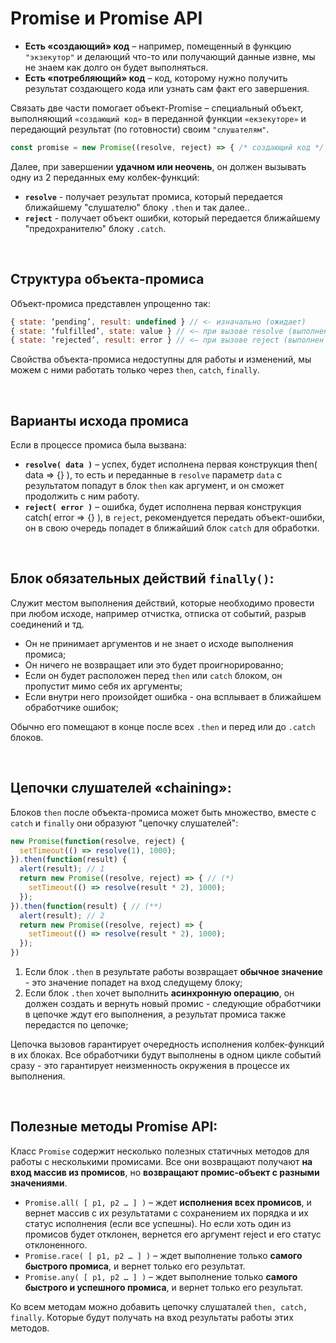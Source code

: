 # Promise и Promise API
* __Есть «создающий» код__ – например, помещенный в функцию `"экзекутор"` и делающий что-то или получающий данные извне, мы не знаем как долго он будет выполняться. 
* __Есть «потребляющий» код__ – код, которому нужно получить результат создающего кода или узнать сам факт его завершения.

Связать две части помогает объект-Promise – специальный объект, выполняющий `«создающий код»` в переданной функции `«екзекуторе»` и передающий результат (по готовности) своим `"слушателям"`. 
```javascript
const promise = new Promise((resolve, reject) => { /* создающий код */ });
```
Далее, при завершении __удачном или неочень__, он должен вызывать одну из 2 переданных ему колбек-функций:
* __`resolve`__ - получает результат промиса, который передается ближайшему "слушателю" блоку `.then` и так далее..
* __`reject`__ - получает объект ошибки, который передается ближайшему "предохранителю" блоку `.catch`.

<br>

## Структура объекта-промиса
Объект-промиса представлен упрощенно так:  
```javascript
{ state: ‘pending’, result: undefined } // <- изначально (ожидает)
{ state: ‘fulfilled’, state: value } // <– при вызове resolve (выполнен успешно)
{ state: ‘rejected’, result: error } // <– при вызове reject (выполнен с ошибкой)
```
Свойства объекта-промиса недоступны для работы и изменений, мы можем с ними работать только через `then`, `catch`, `finally`.

<br>

## Варианты исхода промиса
Если в процессе промиса была вызвана:
* __`resolve( data )`__ – успех, будет исполнена первая конструкция then( data => {} ), то есть и переданные в `resolve` параметр `data` с результатом попадут в блок `then` как аргумент, и он сможет продолжить с ним работу.
* __`reject( error )`__ – ошибка, будет исполнена первая конструкция catch( error => {} ), в `reject`, рекомендуется передать объект-ошибки, он в свою очередь попадет в ближайший блок `catch` для обработки.

<br>

## Блок обязательных действий `finally()`:
Служит местом выполнения действий, которые необходимо провести при любом исходе, например отчистка, отписка от событий, разрыв соединений и тд.

* Он не принимает аргументов и не знает о исходе выполнения промиса;
* Он ничего не возвращает или это будет проигнорированно;
* Если он будет расположен перед `then` или `catch` блоком, он пропустит мимо себя их аргументы;
* Если внутри него произойдет ошибка - она всплывает в ближайшем обработчике ошибок;

Обычно его помещают в конце после всех `.then` и перед или до `.catch` блоков.

<br>

## Цепочки слушателей «chaining»:
Блоков `then` после объекта-промиса может быть множество, вместе с `catch` и `finally` они образуют "цепочку слушателей":
```javascript
new Promise(function(resolve, reject) {
  setTimeout(() => resolve(1), 1000);
}).then(function(result) {
  alert(result); // 1
  return new Promise((resolve, reject) => { // (*)
    setTimeout(() => resolve(result * 2), 1000);
  });
}).then(function(result) { // (**)
  alert(result); // 2
  return new Promise((resolve, reject) => {
    setTimeout(() => resolve(result * 2), 1000);
  });
})
```
1.	Если блок `.then` в результате работы возвращает __обычное значение__ - это значение попадет на вход следущему блоку;
2.	Если блок `.then` хочет выполнить __асинхронную операцию__, он должен создать и вернуть новый промис - следующие обработчики в цепочке ждут его выполнения, а результат промиса также передастся по цепочке;

Цепочка вызовов гарантирует очередность исполнения колбек-функций в их блоках. Все обработчики будут выполнены в одном цикле событий сразу - это гарантирует неизменность окружения в процессе их выполнения.

<br>

## Полезные методы Promise API:
Класс `Promise` содержит несколько полезных статичных методов для работы с несколькими промисами. Все они возвращают получают __на вход массив из промисов__, но __возвращают промис-объект с разными значениями__.

* `Promise.all( [ p1, p2 … ] )` – ждет __исполнения всех промисов__, и вернет массив с их результатами с сохранением их порядка и их статус исполнения (если все успешны). Но если хоть один из промисов будет отклонен, вернется его аргумент reject и его статус отклоненного.
* `Promise.race( [ p1, p2 … ] )` – ждет выполнение только __самого быстрого промиса__, и вернет только его результат.
* `Promise.any( [ p1, p2 … ] )` – ждет выполнение только __самого быстрого и успешного промиса__, и вернет только его результат.

Ко всем методам можно добавить цепочку слушаталей `then, catch, finally`. Которые будут получать на вход результаты работы этих методов.
